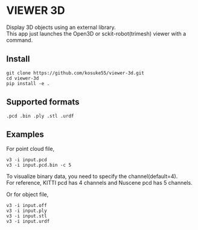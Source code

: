 # VIEWER 3D

Display 3D objects using an external library.  
This app just launches the Open3D or sckit-robot(trimesh) viewer with a command.  

## Install

```
git clone https://github.com/kosuke55/viewer-3d.git  
cd viewer-3d  
pip install -e .  
```

## Supported formats  
`.pcd .bin .ply .stl .urdf`  

## Examples
For point cloud file,  
```
v3 -i input.pcd  
v3 -i input.pcd.bin -c 5  
```

To visualize binary data, you need to specify the channel(default=4).  
For reference, KITTI pcd has 4 channels and Nuscene pcd has 5 channels.  

Or for object file,  
```
v3 -i input.off  
v3 -i input.ply  
v3 -i input.stl  
v3 -i input.urdf  
```
